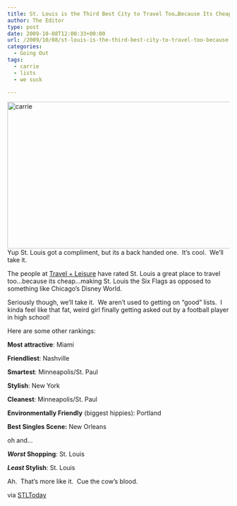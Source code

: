```yaml
---
title: St. Louis is the Third Best City to Travel Too…Because Its Cheap
author: The Editor
type: post
date: 2009-10-08T12:00:33+00:00
url: /2009/10/08/st-louis-is-the-third-best-city-to-travel-too-because-its-cheap/
categories:
  - Going Out
tags:
  - carrie
  - lists
  - we suck

---
```

[<img class="aligncenter size-full wp-image-1919" title="carrie" src="http://punchingkitty.com/wp-content/uploads/2009/10/carrie.jpg" alt="carrie" width="600" height="333" srcset="http://media.punchingkitty.com/wordpress/2009/10/carrie.jpg 600w, http://media.punchingkitty.com/wordpress/2009/10/carrie-300x166.jpg 300w" sizes="(max-width: 600px) 100vw, 600px" />][1]Yup St. Louis got a compliment, but its a back handed one.  It&#8217;s cool.  We&#8217;ll take it.

The people at [Travel + Leisure][2] have rated St. Louis a great place to travel too&#8230;because its cheap&#8230;making St. Louis the Six Flags as opposed to something like Chicago&#8217;s Disney World.

Seriously though, we&#8217;ll take it.  We aren&#8217;t used to getting on &#8220;good&#8221; lists.  I kinda feel like that fat, weird girl finally getting asked out by a football player in high school!

Here are some other rankings:

**Most attractive**: Miami
  
**Friendliest**: Nashville
  
**Smartest**: Minneapolis/St. Paul
  
**Stylish**: New York
  
**Cleanest**: Minneapolis/St. Paul
  
**Environmentally Friendly** (biggest hippies): Portland
  
**Best Singles Scene:** New Orleans

oh and&#8230;

**_Worst_ Shopping**: St. Louis
  
**_Least_ Stylish**: St. Louis

Ah.  That&#8217;s more like it.  Cue the cow&#8217;s blood.

via [STLToday][3]

 [1]: http://punchingkitty.com/wp-content/uploads/2009/10/carrie.jpg
 [2]: http://travelandleisure.com/
 [3]: http://www.stltoday.com/blogzone/hit-the-road-jack/hit-the-road-jack/2009/10/st-louis-ranked-third-best-for-an-affordable-getaway/